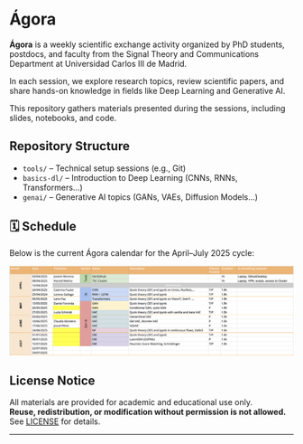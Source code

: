 # Ágora

**Ágora** is a weekly scientific exchange activity organized by PhD students, postdocs, and faculty from the Signal Theory and Communications Department at Universidad Carlos III de Madrid.

In each session, we explore research topics, review scientific papers, and share hands-on knowledge in fields like Deep Learning and Generative AI.

This repository gathers materials presented during the sessions, including slides, notebooks, and code.

## Repository Structure

- `tools/` – Technical setup sessions (e.g., Git)
- `basics-dl/` – Introduction to Deep Learning (CNNs, RNNs, Transformers...)
- `genai/` – Generative AI topics (GANs, VAEs, Diffusion Models...)

## 🗓️ Schedule

Below is the current Ágora calendar for the April–July 2025 cycle:

![Ágora Calendar](schedule.png)

## License Notice

All materials are provided for academic and educational use only.  
**Reuse, redistribution, or modification without permission is not allowed.**  
See [LICENSE](./LICENSE.md) for details.

---
